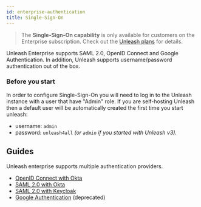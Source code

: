 ```yaml
---
id: enterprise-authentication
title: Single-Sign-On
---
```


> The **Single-Sign-On capability** is only available for customers on the Enterprise subscription. Check out the [Unleash plans](https://www.getunleash.io/plans) for details.

Unleash Enterprise supports SAML 2.0, OpenID Connect and Google Authentication. In addition, Unleash supports username/password authentication out of the box.

### Before you start

In order to configure Single-Sign-On you will need to log in to the Unleash instance with a user that have "Admin" role. If you are self-hosting Unleash then a default user will be automatically created the first time you start unleash:

- username: `admin`
- password: `unleash4all` _(or `admin` if you started with Unleash v3)._

## Guides

Unleash enterprise supports multiple authentication providers.

- [OpenID Connect with Okta](./sso-open-id-connect.md)
- [SAML 2.0 with Okta](./sso-saml.md)
- [SAML 2.0 with Keycloak](./sso-saml-keycloak.md)
- [Google Authentication](./sso-google.md) (deprecated)
